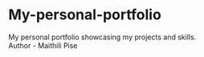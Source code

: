 # My-personal-portfolio
My personal portfolio showcasing my projects and skills.
<br>
Author - Maithili Pise
